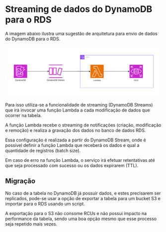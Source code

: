 # Streaming de dados do DynamoDB para o RDS

A imagem abaixo ilustra uma sugestão de arquitetura para envio de dados do DynamoDB para o RDS.

![dynamodb streaming rds](dynamodb-streaming-rds.png)

Para isso utiliza-se a funcionalidade de streaming (DynamoDB Streams) que irá invocar uma função Lambda a cada modificação de dados que ocorrer na tabela.

A função Lambda recebe o streaming de notificações (criação, modificação e remoção) e realiza a gravação dos dados no banco de dados RDS.

Essa configuração é realizada a partir do DynamoDB Stream, onde é possível definir a função Lambda que receberá os dados e qual a quantidade de registros (batch size).

Em caso de erro na função Lambda, o serviço irá efetuar retentativas até que seja processado com sucesso ou os dados expirarem (TTL).

## Migração

No caso de a tabela no DynamoDB já possuir dados, e estes precisarem ser replicados, pode-se usar a opção de exportar a tabela para um bucket S3 e importar para o RDS usando um script.

A exportação para o S3 não consome RCUs e não possui impacto na performance da tabela, sendo uma boa opção mesmo que esse processo seja repetido mais vezes.
